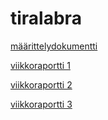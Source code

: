 # tiralabra

[määrittelydokumentti](./documentation/määrittelydokumentti.md)

[viikkoraportti 1](./documentation/Viikkoraportti1.md)

[viikkoraportti 2](./documentation/Viikkoraportti2.md)

[viikkoraportti 3](./documentation/Viikkoraportti3.md)
